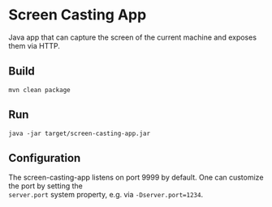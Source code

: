 # Screen Casting App
Java app that can capture the screen of the current machine and exposes them via HTTP.

## Build 
```
mvn clean package
```

## Run
```
java -jar target/screen-casting-app.jar
```

## Configuration

The screen-casting-app listens on port 9999 by default. One can customize the port by setting the  
`server.port` system property, e.g. via `-Dserver.port=1234`. 
